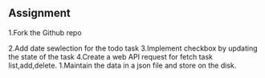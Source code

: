 <TODO List App using javascript>

## Assignment 

1.Fork the Github repo
<!-- //go to github -->
2.Add date sewlection for the todo task
3.Implement checkbox by updating the state of the task
4.Create a web API request for fetch task list,add,delete.
1.Maintain the data in a json file and store on the disk.